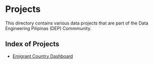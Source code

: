 # Projects

This directory contains various data projects that are part of the Data Engineering Pilipinas (DEP) Commmunity.

## Index of Projects

- [Emigrant Country Dashboard](./emigrant-country-dashboard.md)
